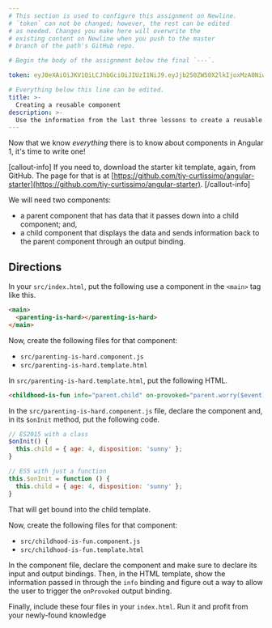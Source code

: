 ```yaml
---
# This section is used to configure this assignment on Newline.
# `token` can not be changed; however, the rest can be edited
# as needed. Changes you make here will overwrite the
# existing content on Newline when you push to the master
# branch of the path's GitHub repo.

# Begin the body of the assignment below the final `---`.

token: eyJ0eXAiOiJKV1QiLCJhbGciOiJIUzI1NiJ9.eyJjb250ZW50X2lkIjoxMzA0NiwiY29udGVudF90eXBlIjoiQXNzaWdubWVudCJ9.K_8jaDhlfT4eCFZqXo89Vm6eqLJvvJlfBHSOXbDqXxc

# Everything below this line can be edited.
title: >-
  Creating a reusable component
description: >-
  Use the information from the last three lessons to create a reusable component.
---
```


Now that we know *everything* there is to know about components in Angular 1,
it's time to write one!

[callout-info]
If you need to, download the starter kit template, again, from GitHub. The page
for that is at
[https://github.com/tiy-curtissimo/angular-starter](https://github.com/tiy-curtissimo/angular-starter).
[/callout-info]

We will need two components:
* a parent component that has data that it passes down into a child component;
  and,
* a child component that displays the data and sends information back to the
  parent component through an output binding.

## Directions

In your `src/index.html`, put the following use a component in the `<main>` tag like
this.

```html
<main>
  <parenting-is-hard></parenting-is-hard>
</main>
```

Now, create the following files for that component:

* `src/parenting-is-hard.component.js`
* `src/parenting-is-hard.template.html`

In `src/parenting-is-hard.template.html`, put the following HTML.

```html
<childhood-is-fun info="parent.child" on-provoked="parent.worry($event)"></childhood-is-fun>
```

In the `src/parenting-is-hard.component.js` file, declare the component and, in
its `$onInit` method, put the following code.

```javascript
// ES2015 with a class
$onInit() {
  this.child = { age: 4, disposition: 'sunny' };
}

// ES5 with just a function
this.$onInit = function () {
  this.child = { age: 4, disposition: 'sunny' };
}
```

That will get bound into the child template.

Now, create the following files for that component:

* `src/childhood-is-fun.component.js`
* `src/childhood-is-fun.template.html`

In the component file, declare the component and make sure to declare its input
and output bindings. Then, in the HTML template, show the information passed in
through the `info` binding and figure out a way to allow the user to trigger the
`onProvoked` output binding.

Finally, include these four files in your `index.html`. Run it and profit from
your newly-found knowledge
